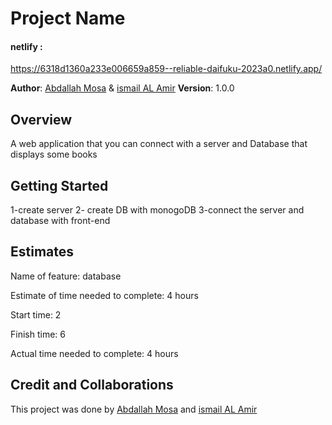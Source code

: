 # Project Name

#### netlify :
https://6318d1360a233e006659a859--reliable-daifuku-2023a0.netlify.app/

**Author**: [Abdallah Mosa](https://github.com/AbdallahMosa) & [ismail AL Amir](https://github.com/IsmailAlamir)
**Version**: 1.0.0 

## Overview
A web application that you can connect with a server and Database that displays some books
## Getting Started
1-create server
2- create DB with monogoDB
3-connect the server and database with front-end 



## Estimates
Name of feature: database

Estimate of time needed to complete: 4 hours

Start time: 2

Finish time: 6

Actual time needed to complete: 4 hours

## Credit and Collaborations
This project was done by [Abdallah Mosa](https://github.com/AbdallahMosa) and [ismail AL Amir](https://github.com/IsmailAlamir)
